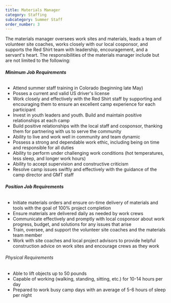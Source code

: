 ```yaml
---
title: Materials Manager
category: Staffing
subcategory: Summer Staff
order_number: 3
---
```


The materials manager oversees work sites and materials, leads a team of volunteer site coaches, works closely with our local cosponsor, and supports the Red Shirt team with leadership, encouragement, and a servant's heart. The responsibilities of the materials manager include but are not limited to the following:

###### **Minimum Job Requirements**

<div><ul><li>Attend summer staff training in Colorado (beginning late May)</li><li>Posses a current and valid US driver's license</li><li>Work closely and effectively with the Red Shirt staff by supporting and encouraging them to ensure an excellent camp experience for each participant</li><li>Invest in youth leaders and youth. Build and maintain positive relationships at each camp</li><li>Build positive relationships with the local staff and cosponsor, thanking them for partnering with us to serve the community</li><li>Ability to live and work well in community and team dynamic</li><li>Possess a strong and dependable work ethic, including being on time and responsible for all duties</li><li>Ability to perform under challenging work conditions (hot temperatures, less sleep, and longer work hours)</li><li>Ability to accept supervision and constructive criticism</li><li>Resolve camp issues swiftly and effectively with the guidance of the camp director and GMT staff</li></ul><h6><strong>Position Job Requirements</strong></h6></div>

<div><ul><li>Initiate materials orders and ensure on-time delivery of materials and tools with the goal of 100% project completion</li><li>Ensure materials are delivered daily as needed by work crews</li><li>Communicate effectively and promptly with local cosponsor about work progress, budget, and solutions for any issues that arise</li><li>Train, oversee, and support the volunteer site coaches and the materials team member</li><li>Work with site coaches and local project advisors to provide helpful construction advice on work sites and encourage crews as they work</li></ul><div><h6>Physical Requirements</h6><ul><li>Able to lift objects up to 50 pounds</li><li>Capable of working (walking, standing, sitting, etc.) for 10-14 hours per day</li><li>Prepared to work busy camp days with an average of 5-6 hours of sleep per night</li></ul></div></div>
